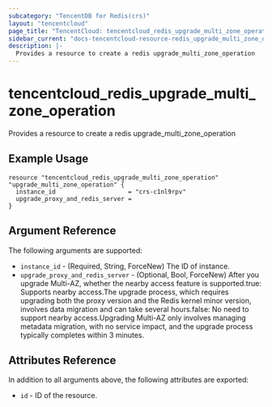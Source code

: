 ```yaml
---
subcategory: "TencentDB for Redis(crs)"
layout: "tencentcloud"
page_title: "TencentCloud: tencentcloud_redis_upgrade_multi_zone_operation"
sidebar_current: "docs-tencentcloud-resource-redis_upgrade_multi_zone_operation"
description: |-
  Provides a resource to create a redis upgrade_multi_zone_operation
---
```


# tencentcloud_redis_upgrade_multi_zone_operation

Provides a resource to create a redis upgrade_multi_zone_operation

## Example Usage

```hcl
resource "tencentcloud_redis_upgrade_multi_zone_operation" "upgrade_multi_zone_operation" {
  instance_id                    = "crs-c1nl9rpv"
  upgrade_proxy_and_redis_server =
}
```

## Argument Reference

The following arguments are supported:

* `instance_id` - (Required, String, ForceNew) The ID of instance.
* `upgrade_proxy_and_redis_server` - (Optional, Bool, ForceNew) After you upgrade Multi-AZ, whether the nearby access feature is supported.true: Supports nearby access.The upgrade process, which requires upgrading both the proxy version and the Redis kernel minor version, involves data migration and can take several hours.false: No need to support nearby access.Upgrading Multi-AZ only involves managing metadata migration, with no service impact, and the upgrade process typically completes within 3 minutes.

## Attributes Reference

In addition to all arguments above, the following attributes are exported:

* `id` - ID of the resource.




